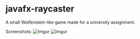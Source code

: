 # javafx-raycaster

A small Wolfenstein-like game made for a university assignment.

Screenshots:
![Imgur](https://i.imgur.com/T4GweLy.png)
![Imgur](https://i.imgur.com/1ShP9QR.png)
